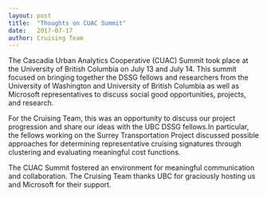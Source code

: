 ```yaml
---
layout: post
title:  "Thoughts on CUAC Summit"
date:   2017-07-17
author: Cruising Team
---
```


The Cascadia Urban Analytics Cooperative (CUAC) Summit took place at the University of British Columbia on July 13 and July 14. This
summit focused on bringing together the DSSG fellows and researchers from the University of Washington and University of British
Columbia as well as Microsoft representatives to discuss social good opportunities, projects, and research.

For the Cruising Team, this was an opportunity to discuss our project progression and share our ideas with the UBC DSSG fellows.In particular,
the fellows working on the Surrey Transportation Project discussed possible approaches for determining representative cruising signatures
through clustering and evaluating meaningful cost functions.

The CUAC Summit fostered an environment for meaningful communication and collaboration. The Cruising Team thanks UBC for graciously 
hosting us and Microsoft for their support.

